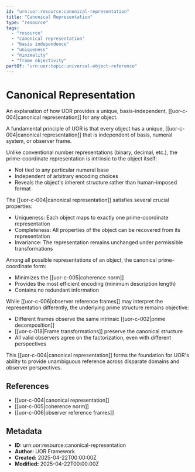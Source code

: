 ```yaml
---
id: "urn:uor:resource:canonical-representation"
title: "Canonical Representation"
type: "resource"
tags:
  - "resource"
  - "canonical representation"
  - "basis independence"
  - "uniqueness"
  - "minimality"
  - "frame objectivity"
partOf: "urn:uor:topic:universal-object-reference"
---
```


# Canonical Representation

An explanation of how UOR provides a unique, basis-independent, [[uor-c-004|canonical representation]] for any object.

A fundamental principle of UOR is that every object has a unique, [[uor-c-004|canonical representation]] that is independent of basis, numeral system, or observer frame.

Unlike conventional number representations (binary, decimal, etc.), the prime-coordinate representation is intrinsic to the object itself:

- Not tied to any particular numeral base
- Independent of arbitrary encoding choices
- Reveals the object's inherent structure rather than human-imposed format

The [[uor-c-004|canonical representation]] satisfies several crucial properties:

- Uniqueness: Each object maps to exactly one prime-coordinate representation
- Completeness: All properties of the object can be recovered from its representation
- Invariance: The representation remains unchanged under permissible transformations

Among all possible representations of an object, the canonical prime-coordinate form:

- Minimizes the [[uor-c-005|coherence norm]]
- Provides the most efficient encoding (minimum description length)
- Contains no redundant information

While [[uor-c-006|observer reference frames]] may interpret the representation differently, the underlying prime structure remains objective:

- Different frames observe the same intrinsic [[uor-c-002|prime decomposition]]
- [[uor-c-018|Frame transformations]] preserve the canonical structure
- All valid observers agree on the factorization, even with different perspectives

This [[uor-c-004|canonical representation]] forms the foundation for UOR's ability to provide unambiguous reference across disparate domains and observer perspectives.

## References

- [[uor-c-004|canonical representation]]
- [[uor-c-005|coherence norm]]
- [[uor-c-006|observer reference frames]]

## Metadata

- **ID:** urn:uor:resource:canonical-representation
- **Author:** UOR Framework
- **Created:** 2025-04-22T00:00:00Z
- **Modified:** 2025-04-22T00:00:00Z
